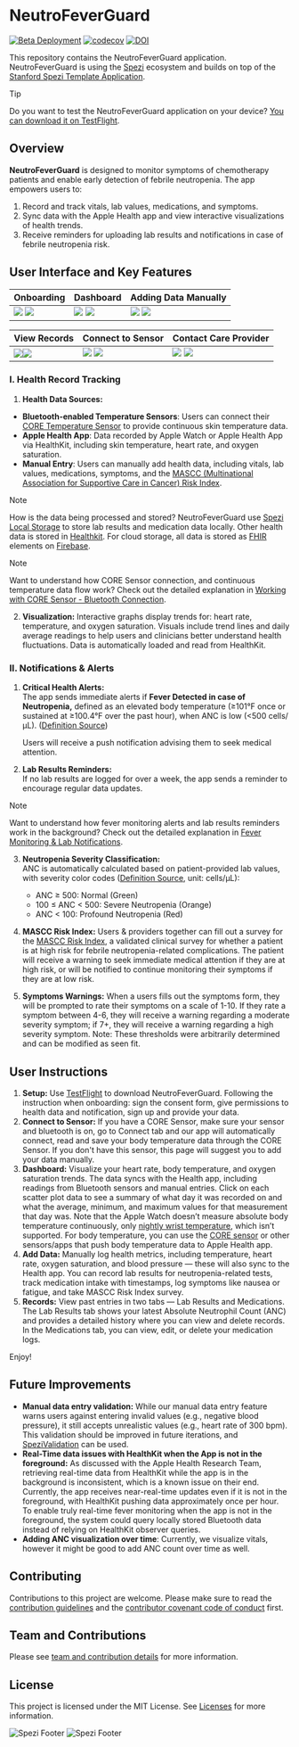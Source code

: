 <!--

This source file is part of the NeutroFeverGuard based on the Stanford Spezi Template Application project

SPDX-FileCopyrightText: 2025 Stanford University

SPDX-License-Identifier: MIT

-->

# NeutroFeverGuard

[![Beta Deployment](https://github.com/CS342/2025-NeutroFeverGuard/actions/workflows/beta-deployment.yml/badge.svg)](https://github.com/CS342/2025-NeutroFeverGuard/actions/workflows/beta-deployment.yml)
[![codecov](https://codecov.io/gh/CS342/2025-NeutroFeverGuard/graph/badge.svg?token=2eHfa9JRjS)](https://codecov.io/gh/CS342/2025-NeutroFeverGuard)
[![DOI](https://zenodo.org/badge/DOI/10.5281/zenodo.14740617.svg)](https://doi.org/10.5281/zenodo.14740617)


This repository contains the NeutroFeverGuard application.
NeutroFeverGuard is using the [Spezi](https://github.com/StanfordSpezi/Spezi) ecosystem and builds on top of the [Stanford Spezi Template Application](https://github.com/StanfordSpezi/SpeziTemplateApplication).

> [!TIP]
> Do you want to test the NeutroFeverGuard application on your device? [You can download it on TestFlight](https://testflight.apple.com/join/CAuYHs84).

## Overview
**NeutroFeverGuard** is designed to monitor symptoms of chemotherapy patients and enable early detection of febrile neutropenia. The app empowers users to:  
1. Record and track vitals, lab values, medications, and symptoms.  
2. Sync data with the Apple Health app and view interactive visualizations of health trends.  
3. Receive reminders for uploading lab results and notifications in case of febrile neutropenia risk.

## User Interface and Key Features
| Onboarding | Dashboard | Adding Data Manually |
|----------|----------|----------|
| ![](./Documentation/Images/onboarding.PNG#gh-light-mode-only) ![](./Documentation/Images/onboarding~dark.PNG#gh-dark-mode-only) | ![](./Documentation/Images/dashboard.PNG#gh-light-mode-only) ![](./Documentation/Images/dashboard~dark.PNG#gh-dark-mode-only) | ![](./Documentation/Images/adddata.PNG#gh-light-mode-only) ![](./Documentation/Images/adddata~dark.PNG#gh-dark-mode-only) |


| View Records | Connect to Sensor | Contact Care Provider |
|----------|----------|----------|
| ![](./Documentation/Images/lab.PNG#gh-light-mode-only)![](./Documentation/Images/lab~dark.PNG#gh-dark-mode-only) | ![](./Documentation/Images/bluetooth.PNG#gh-light-mode-only) ![](./Documentation/Images/bluetooth~dark.PNG#gh-dark-mode-only) | ![](./Documentation/Images/contacts.PNG#gh-light-mode-only) ![](./Documentation/Images/contacts~dark.PNG#gh-dark-mode-only) |


### I. Health Record Tracking

1. **Health Data Sources:**
- **Bluetooth-enabled Temperature Sensors**: Users can connect their [CORE Temperature Sensor](https://corebodytemp.com/) to provide continuous skin temperature data.
-  **Apple Health App**: Data recorded by Apple Watch or Apple Health App via HealthKit, including skin temperature, heart rate, and oxygen saturation.  
-  **Manual Entry**: Users can manually add health data, including vitals, lab values, medications, symptoms, and the [MASCC (Multinational Association for Supportive Care in Cancer) Risk Index](https://www.mdcalc.com/calc/3913/mascc-risk-index-febrile-neutropenia).

> [!NOTE]  
> How is the data being processed and stored? NeutroFeverGuard use [Spezi Local Storage](https://github.com/StanfordSpezi/SpeziStorage) to store lab results and medication data locally. Other health data is stored in [Healthkit](https://github.com/StanfordSpezi/SpeziHealthKit). For cloud storage, all data is stored as [FHIR](https://github.com/StanfordSpezi/SpeziFHIR) elements on [Firebase](https://github.com/StanfordSpezi/SpeziFirebase).

> [!NOTE]  
> Want to understand how CORE Sensor connection, and continuous temperature data flow work? Check out the detailed explanation in [Working with CORE Sensor - Bluetooth Connection](Documentation/BluetoothSensor.md).

2. **Visualization:**
    Interactive graphs display trends for: heart rate, temperature, and oxygen saturation. Visuals include trend lines and daily average readings to help users and clinicians better understand health fluctuations. Data is automatically loaded and read from HealthKit.

### II. Notifications & Alerts
1. **Critical Health Alerts:**  
   The app sends immediate alerts if
   **Fever Detected in case of Neutropenia,** defined as an elevated body temperature (≥101°F once or sustained at ≥100.4°F over the past hour), when ANC is low (<500 cells/µL). ([Definition Source](https://www.uptodate.com/contents/diagnostic-approach-to-the-adult-cancer-patient-with-neutropenic-fever))
   
   Users will receive a push notification advising them to seek medical attention.

2. **Lab Results Reminders:**  
   If no lab results are logged for over a week, the app sends a reminder to encourage regular data updates.

> [!NOTE]  
> Want to understand how fever monitoring alerts and lab results reminders work in the background? Check out the detailed explanation in [Fever Monitoring & Lab Notifications](Documentation/Notification.md).

3. **Neutropenia Severity Classification:**  
   ANC is automatically calculated based on patient-provided lab values, with severity color codes ([Definition Source](https://www.uptodate.com/contents/diagnostic-approach-to-the-adult-cancer-patient-with-neutropenic-fever), unit: cells/µL):  
   - ANC ≥ 500: Normal (Green)
   - 100 ≤ ANC < 500: Severe Neutropenia (Orange)  
   - ANC < 100: Profound Neutropenia (Red)

4. **MASCC Risk Index:**
   Users & providers together can fill out a survey for the [MASCC Risk Index](https://www.mdcalc.com/calc/3913/mascc-risk-index-febrile-neutropenia), a validated clinical survey for whether a patient is at high risk for febrile neutropenia-related complications. The patient will receive a warning to seek immediate medical attention if they are at high risk, or will be notified to continue monitoring their symptoms if they are at low risk.
   
5. **Symptoms Warnings:**
   When a users fills out the symptoms form, they will be prompted to rate their symptoms on a scale of 1-10. If they rate a symptom between 4-6, they will receive a warning regarding a moderate severity symptom; if 7+, they will receive a warning regarding a high severity symptom.
   Note: These thresholds were arbitrarily determined and can be modified as seen fit.


## User Instructions
1. **Setup:** Use [TestFlight](https://testflight.apple.com/join/CAuYHs84) to download NeutroFeverGuard. Following the instruction when onboarding: sign the consent form, give permissions to health data and notification, sign up and provide your data. 
2. **Connect to Sensor:** If you have a CORE Sensor, make sure your sensor and bluetooth is on, go to Connect tab and our app will automatically connect, read and save your body temperature data through the CORE Sensor. If you don't have this sensor, this page will suggest you to add your data manually.
3. **Dashboard:** Visualize your heart rate, body temperature, and oxygen saturation trends. The data syncs with the Health app, including readings from Bluetooth sensors and manual entries. Click on each scatter plot data to see a summary of what day it was recorded on and what the average, minimum, and maximum values for that measurement that day was. Note that the Apple Watch doesn’t measure absolute body temperature continuously, only [nightly wrist temperature](https://support.apple.com/en-us/102674), which isn’t supported. For body temperature, you can use the [CORE sensor](https://corebodytemp.com/) or other sensors/apps that push body temperature data to Apple Health app.
4. **Add Data:** Manually log health metrics, including temperature, heart rate, oxygen saturation, and blood pressure — these will also sync to the Health app. You can record lab results for neutropenia-related tests, track medication intake with timestamps, log symptoms like nausea or fatigue, and take MASCC Risk Index survey.
5. **Records:** View past entries in two tabs — Lab Results and Medications. The Lab Results tab shows your latest Absolute Neutrophil Count (ANC) and provides a detailed history where you can view and delete records. In the Medications tab, you can view, edit, or delete your medication logs.

Enjoy!

## Future Improvements

- **Manual data entry validation:** While our manual data entry feature warns users against entering invalid values (e.g., negative blood pressure), it still accepts unrealistic values (e.g., heart rate of 300 bpm). This validation should be improved in future iterations, and [SpeziValidation](https://github.com/StanfordSpezi/SpeziViews/tree/main/Sources/SpeziValidation) can be used.
- **Real-Time data issues with HealthKit when the App is not in the foreground:** As discussed with the Apple Health Research Team, retrieving real-time data from HealthKit while the app is in the background is inconsistent, which is a known issue on their end. Currently, the app receives near-real-time updates even if it is not in the foreground, with HealthKit pushing data approximately once per hour. To enable truly real-time fever monitoring when the app is not in the foreground, the system could query locally stored Bluetooth data instead of relying on HealthKit observer queries.
- **Adding ANC visualization over time**: Currently, we visualize vitals, however it might be good to add ANC count over time as well.

## Contributing

Contributions to this project are welcome. Please make sure to read the [contribution guidelines](https://github.com/StanfordSpezi/.github/blob/main/CONTRIBUTING.md) and the [contributor covenant code of conduct](https://github.com/StanfordSpezi/.github/blob/main/CODE_OF_CONDUCT.md) first.

## Team and Contributions

Please see [team and contribution details](/Documentation/CONTRIBUTORS.md) for more information.

## License

This project is licensed under the MIT License. See [Licenses](LICENSES) for more information.

![Spezi Footer](https://raw.githubusercontent.com/StanfordSpezi/.github/main/assets/FooterLight.png#gh-light-mode-only)
![Spezi Footer](https://raw.githubusercontent.com/StanfordSpezi/.github/main/assets/FooterDark.png#gh-dark-mode-only)
